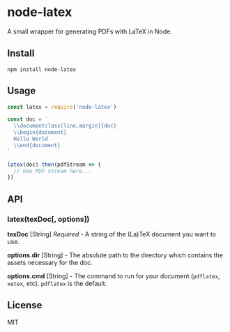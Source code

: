 # node-latex
A small wrapper for generating PDFs with LaTeX in Node.

## Install

```
npm install node-latex
```

## Usage

```js
const latex = require('node-latex')

const doc = `
  \\documentclass[line,margin]{doc}
  \\begin{document}
  Hello World
  \\end{document}
`

latex(doc).then(pdfStream => {
  // Use PDF stream here...
})
```

## API

### latex(texDoc[, options])

**texDoc** \[String\] *Required* - A string of the (La)TeX document you want to use.

**options.dir** \[String\] - The absolute path to the directory which contains the assets necessary for the doc.

**options.cmd** \[String\] - The command to run for your document (`pdflatex`, `xetex`, etc). `pdflatex` is the default.

## License
MIT
